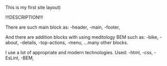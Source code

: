 This is my first site layout)

!!!DESCRIPTION!!!

There are such main block as:
  -header,
  -main,
  -footer,

And there are addition blocks with using meditology BEM such as:
  -bike,
  -about,
  -details,
  -top-actions,
  -menu,
  ...many other blocks.
  
  
I use a lot of appropriate and modern technologies. Used: -html, -css, -EsLint, -BEM,
